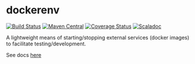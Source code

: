dockerenv
====

[![Build Status](https://travis-ci.org/aaronp/dockerenv.svg?branch=master)](https://travis-ci.org/aaronp/dockerenv)
[![Maven Central](https://maven-badges.herokuapp.com/maven-central/com.github.aaronp/dockerenv_2.13/badge.png)](https://maven-badges.herokuapp.com/maven-central/com.github.aaronp/dockerenv_2.13)
[![Coverage Status](https://coveralls.io/repos/github/aaronp/dockerenv/badge.svg?branch=master)](https://coveralls.io/github/aaronp/dockerenv?branch=master)
[![Scaladoc](https://javadoc-badge.appspot.com/com.github.aaronp/dockerenv_2.13.svg?label=scaladoc)](https://javadoc-badge.appspot.com/com.github.aaronp/dockerenv_2.13)

A lightweight means of starting/stopping external services (docker images) to facilitate testing/development.

See docs [here](https://aaronp.github.io/dockerenv/index.html)
